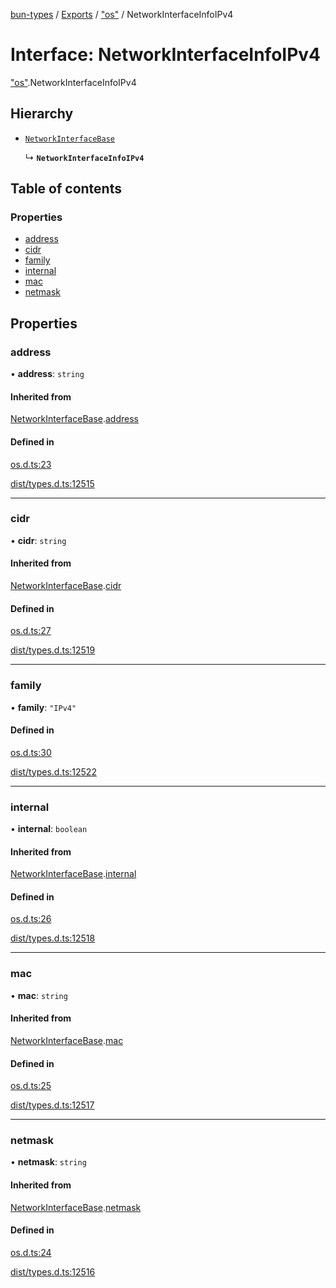[bun-types](https://github.com/oven-sh/bun-types/blob/master/api-docs/README.md) / [Exports](https://github.com/oven-sh/bun-types/blob/master/api-docs/modules.md) / ["os"](https://github.com/oven-sh/bun-types/blob/master/api-docs/modules/os_.md) / NetworkInterfaceInfoIPv4

# Interface: NetworkInterfaceInfoIPv4

["os"](https://github.com/oven-sh/bun-types/blob/master/api-docs/modules/os_.md).NetworkInterfaceInfoIPv4

## Hierarchy

- [`NetworkInterfaceBase`](https://github.com/oven-sh/bun-types/blob/master/api-docs/interfaces/os_.NetworkInterfaceBase.md)

  ↳ **`NetworkInterfaceInfoIPv4`**

## Table of contents

### Properties

- [address](https://github.com/oven-sh/bun-types/blob/master/api-docs/interfaces/os_.NetworkInterfaceInfoIPv4.md#address)
- [cidr](https://github.com/oven-sh/bun-types/blob/master/api-docs/interfaces/os_.NetworkInterfaceInfoIPv4.md#cidr)
- [family](https://github.com/oven-sh/bun-types/blob/master/api-docs/interfaces/os_.NetworkInterfaceInfoIPv4.md#family)
- [internal](https://github.com/oven-sh/bun-types/blob/master/api-docs/interfaces/os_.NetworkInterfaceInfoIPv4.md#internal)
- [mac](https://github.com/oven-sh/bun-types/blob/master/api-docs/interfaces/os_.NetworkInterfaceInfoIPv4.md#mac)
- [netmask](https://github.com/oven-sh/bun-types/blob/master/api-docs/interfaces/os_.NetworkInterfaceInfoIPv4.md#netmask)

## Properties

### address

• **address**: `string`

#### Inherited from

[NetworkInterfaceBase](https://github.com/oven-sh/bun-types/blob/master/api-docs/interfaces/os_.NetworkInterfaceBase.md).[address](https://github.com/oven-sh/bun-types/blob/master/api-docs/interfaces/os_.NetworkInterfaceBase.md#address)

#### Defined in

[os.d.ts:23](https://github.com/valgaze/bun-types/blob/6f8dbf8/os.d.ts#L23)

[dist/types.d.ts:12515](https://github.com/valgaze/bun-types/blob/6f8dbf8/dist/types.d.ts#L12515)

___

### cidr

• **cidr**: `string`

#### Inherited from

[NetworkInterfaceBase](https://github.com/oven-sh/bun-types/blob/master/api-docs/interfaces/os_.NetworkInterfaceBase.md).[cidr](https://github.com/oven-sh/bun-types/blob/master/api-docs/interfaces/os_.NetworkInterfaceBase.md#cidr)

#### Defined in

[os.d.ts:27](https://github.com/valgaze/bun-types/blob/6f8dbf8/os.d.ts#L27)

[dist/types.d.ts:12519](https://github.com/valgaze/bun-types/blob/6f8dbf8/dist/types.d.ts#L12519)

___

### family

• **family**: ``"IPv4"``

#### Defined in

[os.d.ts:30](https://github.com/valgaze/bun-types/blob/6f8dbf8/os.d.ts#L30)

[dist/types.d.ts:12522](https://github.com/valgaze/bun-types/blob/6f8dbf8/dist/types.d.ts#L12522)

___

### internal

• **internal**: `boolean`

#### Inherited from

[NetworkInterfaceBase](https://github.com/oven-sh/bun-types/blob/master/api-docs/interfaces/os_.NetworkInterfaceBase.md).[internal](https://github.com/oven-sh/bun-types/blob/master/api-docs/interfaces/os_.NetworkInterfaceBase.md#internal)

#### Defined in

[os.d.ts:26](https://github.com/valgaze/bun-types/blob/6f8dbf8/os.d.ts#L26)

[dist/types.d.ts:12518](https://github.com/valgaze/bun-types/blob/6f8dbf8/dist/types.d.ts#L12518)

___

### mac

• **mac**: `string`

#### Inherited from

[NetworkInterfaceBase](https://github.com/oven-sh/bun-types/blob/master/api-docs/interfaces/os_.NetworkInterfaceBase.md).[mac](https://github.com/oven-sh/bun-types/blob/master/api-docs/interfaces/os_.NetworkInterfaceBase.md#mac)

#### Defined in

[os.d.ts:25](https://github.com/valgaze/bun-types/blob/6f8dbf8/os.d.ts#L25)

[dist/types.d.ts:12517](https://github.com/valgaze/bun-types/blob/6f8dbf8/dist/types.d.ts#L12517)

___

### netmask

• **netmask**: `string`

#### Inherited from

[NetworkInterfaceBase](https://github.com/oven-sh/bun-types/blob/master/api-docs/interfaces/os_.NetworkInterfaceBase.md).[netmask](https://github.com/oven-sh/bun-types/blob/master/api-docs/interfaces/os_.NetworkInterfaceBase.md#netmask)

#### Defined in

[os.d.ts:24](https://github.com/valgaze/bun-types/blob/6f8dbf8/os.d.ts#L24)

[dist/types.d.ts:12516](https://github.com/valgaze/bun-types/blob/6f8dbf8/dist/types.d.ts#L12516)
